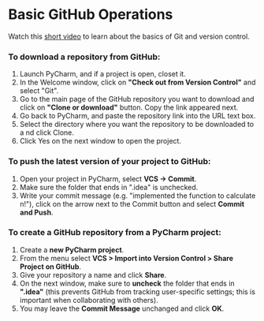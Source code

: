 # Basic GitHub Operations

Watch this [short video](https://git-scm.com/video/what-is-version-control)
 to learn about the basics of Git and version control. 

### To download a repository from GitHub:

1. Launch PyCharm, and if a project is open, closet it.
2. In the Welcome window, click on **"Check out from Version Control"** 
and select "Git". 
3. Go to the main page of the GitHub repository you want to download and 
click on **"Clone or download"** button. Copy the link appeared next.
4. Go back to PyCharm, and paste the repository link into the URL text box.
5. Select the directory where you want the repository to be downloaded to a
nd click Clone. 
6. Click Yes on the next window to open the project.

### To push the latest version of your project to GitHub:

1. Open your project in PyCharm, select **VCS -> Commit**. 
2. Make sure the folder that ends in "\.idea" is unchecked. 
3. Write your commit message (e.g. "implemented the function to calculate n!"), 
click on the arrow next to the Commit button and select **Commit and Push**.

### To create a GitHub repository from a PyCharm project: 

1. Create a **new PyCharm project**.
2. From the menu select 
**VCS > Import into Version Control > Share Project on GitHub**.
3. Give your repository a name and click **Share**. 
4. On the next window, make sure to **uncheck** the folder that ends in **"\.idea"** 
(this prevents GitHub from tracking user-specific settings; 
this is important when collaborating with others).
5. You may leave the **Commit Message** unchanged and click **OK**. 
